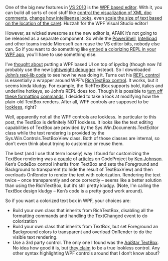 One of the big new features in [VS
2010](http://www.microsoft.com/visualstudio/en-us/products/2010/default.mspx)
is the [WPF based
editor](http://msdn.microsoft.com/en-us/library/dd885242(VS.100).aspx).
With it, you can build all sorts of cool stuff like [control the
visualization of XML doc
comments](http://blogs.msdn.com/vseditor/archive/2009/05/13/visualizing-xml-doc-comments.aspx),
[change how intellisense
looks](http://editorsamples.codeplex.com/Wiki/View.aspx?title=IntelliSense%20Presenter),
even [scale the size of text based on the location of the
caret](http://code.msdn.microsoft.com/caretfisheye). Huzzah for the WPF
Visual Studio editor!

However, as wicked awesome as the new editor is, AFAIK it’s not going to
be released as a separate component. So while the
[PowerShell](http://blogs.msdn.com/powershell/archive/2008/10/31/powershell-ise-and-visual-studio.aspx),
[Intellipad](http://blogs.msdn.com/intellipad/archive/2009/03/25/font-sizes-in-intellipad.aspx)
and other teams inside Microsoft can reuse the VS editor bits, nobody
else can. So if you want to do something like [embed a colorizing REPL
in your WPF
app](http://www.iunknown.com/2009/05/dynamic-languages-at-teched-2009.html),
you’ll have to use something else.

I’ve [thought
about](http://devhawk.net/2009/02/27/writing-an-ironpython-debugger-mdbg-101/)
putting a WPF based UI on top of ipydbg (though now I’d probably use the
new [lightweight
debugger](http://devhawk.net/2009/07/08/MicrosoftScriptingDebugging.aspx)
instead). So I downloaded [John’s repl-lib
code](http://github.com/jflam/repl-lib/tree/master) to see how he was
doing it. Turns out his [REPL
control](http://github.com/jflam/repl-lib/blob/5b597ab4b92a6d85f3e7f22d3ae9af271444b1d4/Core/Repl.xaml)
is essentially a wrapper around WPF’s [RichTextBox
control](http://msdn.microsoft.com/en-us/library/system.windows.controls.richtextbox.aspx).
It works, but it seems kinda kludgy. For example, the RichTextBox
supports bold, italics and underline hotkeys, so John’s REPL does too.
Though it is possible to [turn off these formatting
commands](http://blogs.msdn.com/prajakta/archive/2006/10/12/customize-richtextbox-to-allow-only-plain-text-input.aspx),
I decided to take a look at modifying how the plain-old TextBox renders.
After all, WPF controls are supposed to be
[lookless](http://www.drwpf.com/blog/Home/tabid/36/EntryID/53/Default.aspx),
right?

Well, apparently not all the WPF controls are lookless. In particular to
this post, the TextBox is definitely NOT lookless. It looks like the
text editing capabilities of TextBox are provided by the
Sys.Win.Documents.TextEditor class while the text rendering is provided
by the Sys.Win.Controls.TextBoxView class. Both of those classes are
internal, so don’t even think about trying to customize or reuse them.

The best (and I use that term loosely) way I found for customizing the
TextBox rendering was a
[couple](http://www.codeproject.com/KB/WPF/CodeBox.aspx) of
[articles](http://www.codeproject.com/KB/WPF/CodeBox2.aspx) on
CodeProject by [Ken
Johnson](http://www.codeproject.com/Members/KenJohnson). Ken’s CodeBox
control inherits from TextBox and sets the Foreground and Background to
transparent (to hide the result of TextBoxView) and then overloads
OnRender to render the text with colorization. Rendering the text twice
– once transparently and once correctly – seems like a better solution
than using the RichTextBox, but it’s still pretty kludgy. (Note, I’m
calling the TextBox design kludgy – Ken’s code is a pretty good work
around).

So if you want a colorized text box in WPF, your choices are:

-   Build your own class that inherits from RichTextBox, disabling all
    the formatting commands and handling the TextChanged event to do
    colorization
-   Build your own class that inherits from TextBox, but set Foreground
    an Background colors to transparent and overload OnRender to do the
    visible text rendering.
-   Use a 3rd party control. The only one I found was the [AqiStar
    TextBox](http://www.aqistar.com). No idea how good it is, but [they
    claim](http://www.aqistar.com/FeaturesVisualization.aspx) to be a
    true lookless control. Any other syntax highlighting WPF controls
    around that I don’t know about?

